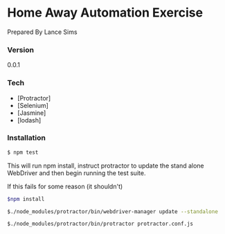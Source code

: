 # Home Away Automation Exercise
Prepared By Lance Sims
### Version
0.0.1

### Tech
* [Protractor]
* [Selenium]
* [Jasmine]
* [lodash]
### Installation
```sh
$ npm test
```
This will run npm install, instruct protractor to update the stand alone WebDriver and then begin running the test suite.

If this fails for some reason (it shouldn't)

```sh
$npm install
```

```sh
$./node_modules/protractor/bin/webdriver-manager update --standalone
```

```sh
$./node_modules/protractor/bin/protractor protractor.conf.js
```
